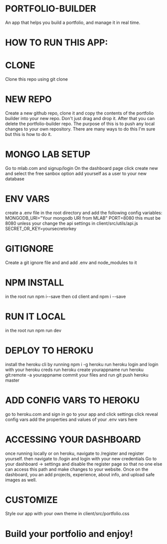 # PORTFOLIO-BUILDER

An app that helps you build a portfolio, and manage it in real time.

# HOW TO RUN THIS APP:

# CLONE

Clone this repo using git clone <url>

# NEW REPO

Create a new github repo, clone it and copy the contents of the portfolio builder into your new repo. Don't just drag and drop it. After that you can delete the portfolio-builder repo. The purpose of this is to push any local changes to your own repository. There are many ways to do this I'm sure but this is how to do it.

# MONGO LAB SETUP

Go to mlab.com and signup/login
On the dashboard page click create new and select the free sanbox option
add yourself as a user to your new database

# ENV VARS

create a .env file in the root directory and add the following config variables:
MONGODB_URI="Your mongodb URI from MLAB"
PORT=8080 this must be 8080 unless your change the api settings in client/src/utils/api.js
SECRET_OR_KEY=yoursecretorkey

# GITIGNORE

Create a git ignore file and and add .env and node_modules to it

# NPM INSTALL

in the root run npm i--save
then cd client and npm i --save

# RUN IT LOCAL

in the root run npm run dev

# DEPLOY TO HEROKU

install the heroku cli by running npm i -g heroku
run heroku login and login with your heroku creds
run heroku create yourappname
run heroku git:remote -a yourappname
commit your files and run git push heroku master

# ADD CONFIG VARS TO HEROKU

go to heroku.com and sign in
go to your app and click settings
click reveal config vars
add the properties and values of your .env vars here

# ACCESSING YOUR DASHBOARD

once running locally or on heroku, navigate to /register and register yourself.
then navigate to /login and login with your new credentials
Go to your dashboard -> settings and disable the register page so that no one else can access this path and make changes to your website.
Once on the dashboard, you an add projects, experience, about info, and upload safe images as well.

# CUSTOMIZE

Style our app with your own theme in client/src/portfolio.css

# Build your portfolio and enjoy!
